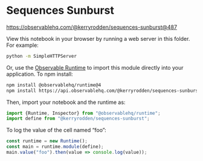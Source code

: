 # Sequences Sunburst

https://observablehq.com/@kerryrodden/sequences-sunburst@487

View this notebook in your browser by running a web server in this folder. For
example:

~~~sh
python -m SimpleHTTPServer
~~~

Or, use the [Observable Runtime](https://github.com/observablehq/runtime) to
import this module directly into your application. To npm install:

~~~sh
npm install @observablehq/runtime@4
npm install https://api.observablehq.com/@kerryrodden/sequences-sunburst.tgz?v=3
~~~

Then, import your notebook and the runtime as:

~~~js
import {Runtime, Inspector} from "@observablehq/runtime";
import define from "@kerryrodden/sequences-sunburst";
~~~

To log the value of the cell named “foo”:

~~~js
const runtime = new Runtime();
const main = runtime.module(define);
main.value("foo").then(value => console.log(value));
~~~
